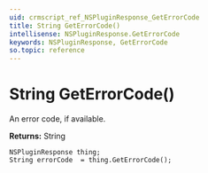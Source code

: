 ```yaml
---
uid: crmscript_ref_NSPluginResponse_GetErrorCode
title: String GetErrorCode()
intellisense: NSPluginResponse.GetErrorCode
keywords: NSPluginResponse, GetErrorCode
so.topic: reference
---
```


# String GetErrorCode()

An error code, if available.

**Returns:** String

```crmscript
NSPluginResponse thing;
String errorCode  = thing.GetErrorCode();
```

